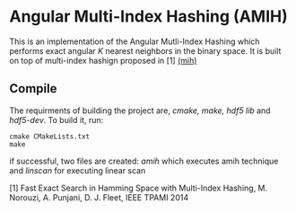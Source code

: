 # Angular Multi-Index Hashing (AMIH)
This is an implementation of the Angular Mutli-Index Hashing which performs exact angular *K* nearest neighbors in the binary space. It is built on top of multi-index hashign proposed in [1] [(mih)](https://github.com/norouzi/mih)
## Compile
The requirments of building the project are, *cmake, make, hdf5 lib* and *hdf5-dev*. To build it, run:

```
cmake CMakeLists.txt
make
```
if successful, two files are created: *amih* which executes amih technique and *linscan* for executing linear scan 


[1] Fast Exact Search in Hamming Space with Multi-Index Hashing, M. Norouzi, A. Punjani, D. J. Fleet, IEEE TPAMI 2014
